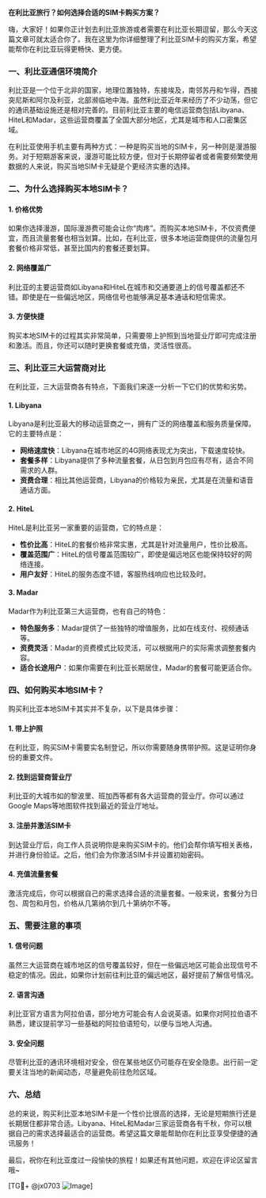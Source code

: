 **在利比亚旅行？如何选择合适的SIM卡购买方案？**

嗨，大家好！如果你正计划去利比亚旅游或者需要在利比亚长期逗留，那么今天这篇文章可就太适合你了。我在这里为你详细整理了利比亚SIM卡的购买方案，希望能帮你在利比亚玩得更畅快、更方便。

### 一、利比亚通信环境简介

利比亚是一个位于北非的国家，地理位置独特，东接埃及，南邻苏丹和乍得，西接突尼斯和阿尔及利亚，北部濒临地中海。虽然利比亚近年来经历了不少动荡，但它的通讯基础设施还是相对完善的。目前利比亚主要的电信运营商包括Libyana、HiteL和Madar，这些运营商覆盖了全国大部分地区，尤其是城市和人口密集区域。

在利比亚使用手机主要有两种方式：一种是购买当地的SIM卡，另一种则是漫游服务。对于短期游客来说，漫游可能比较方便，但对于长期停留者或者需要频繁使用数据的人来说，购买当地SIM卡无疑是个更经济实惠的选择。

### 二、为什么选择购买本地SIM卡？

#### 1. **价格优势**
   如果你选择漫游，国际漫游费可能会让你“肉疼”。而购买本地SIM卡，不仅资费便宜，而且流量套餐也相当划算。比如，在利比亚，很多本地运营商提供的流量包月套餐价格非常低，甚至比国内的套餐还要划算。

#### 2. **网络覆盖广**
   利比亚的主要运营商如Libyana和HiteL在城市和交通要道上的信号覆盖都还不错。即使是在一些偏远地区，网络信号也能够满足基本通话和短信需求。

#### 3. **方便快捷**
   购买本地SIM卡的过程其实非常简单，只需要带上护照到当地营业厅即可完成注册和激活。而且，你还可以随时更换套餐或充值，灵活性很高。

### 三、利比亚三大运营商对比

在利比亚，三大运营商各有特点，下面我们来逐一分析一下它们的优势和劣势。

#### 1. Libyana
Libyana是利比亚最大的移动运营商之一，拥有广泛的网络覆盖和服务质量保障。它的主要特点是：
   - **网络速度快**：Libyana在城市地区的4G网络表现尤为突出，下载速度较快。
   - **套餐多样**：Libyana提供了多种流量套餐，从日包到月包应有尽有，适合不同需求的人群。
   - **资费合理**：相比其他运营商，Libyana的价格较为亲民，尤其是在流量和语音通话方面。

#### 2. HiteL
HiteL是利比亚另一家重要的运营商，它的特点是：
   - **性价比高**：HiteL的套餐价格非常实惠，尤其是针对流量用户，性价比极高。
   - **覆盖范围广**：HiteL的信号覆盖范围较广，即使是偏远地区也能保持较好的网络连接。
   - **用户友好**：HiteL的服务态度不错，客服热线响应也比较及时。

#### 3. Madar
Madar作为利比亚第三大运营商，也有自己的特色：
   - **特色服务多**：Madar提供了一些独特的增值服务，比如在线支付、视频通话等。
   - **资费灵活**：Madar的资费模式比较灵活，可以根据用户的实际需求调整套餐内容。
   - **适合长途用户**：如果你需要在利比亚长期居住，Madar的套餐可能更适合你。

### 四、如何购买本地SIM卡？

购买利比亚本地SIM卡其实并不复杂，以下是具体步骤：

#### 1. 带上护照
   在利比亚，购买SIM卡需要实名制登记，所以你需要随身携带护照。这是证明你身份的重要文件。

#### 2. 找到运营商营业厅
   利比亚的大城市如的黎波里、班加西等都有各大运营商的营业厅。你可以通过Google Maps等地图软件找到最近的营业厅地址。

#### 3. 注册并激活SIM卡
   到达营业厅后，向工作人员说明你是来购买SIM卡的。他们会帮你填写相关表格，并进行身份验证。之后，他们会为你激活SIM卡并设置初始密码。

#### 4. 充值流量套餐
   激活完成后，你可以根据自己的需求选择合适的流量套餐。一般来说，套餐分为日包、周包和月包，价格从几第纳尔到几十第纳尔不等。

### 五、需要注意的事项

#### 1. **信号问题**
   虽然三大运营商在城市地区的信号覆盖较好，但在一些偏远地区可能会出现信号不稳定的情况。因此，如果你计划前往利比亚的偏远地区，最好提前了解信号情况。

#### 2. **语言沟通**
   利比亚官方语言为阿拉伯语，部分地方可能会有人会说英语。如果你对阿拉伯语不熟悉，建议提前学习一些基础的阿拉伯语短句，以便与当地人沟通。

#### 3. **安全问题**
   尽管利比亚的通讯环境相对安全，但在某些地区仍可能存在安全隐患。出行前一定要关注当地的新闻动态，尽量避免前往危险区域。

### 六、总结

总的来说，购买利比亚本地SIM卡是一个性价比很高的选择，无论是短期旅行还是长期居住都非常合适。Libyana、HiteL和Madar三家运营商各有千秋，你可以根据自己的需求选择最适合的运营商。希望这篇文章能帮助你在利比亚享受便捷的通讯服务！

最后，祝你在利比亚度过一段愉快的旅程！如果还有其他问题，欢迎在评论区留言哦~

[TG💪+ @jx0703 ![Image](https://github.com/user-attachments/assets/dbca1d08-cadb-493c-b0ec-ad6f7a83f270)]